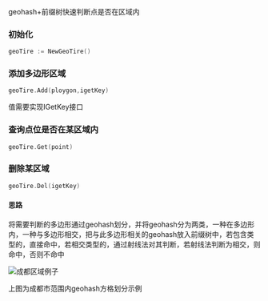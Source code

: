 geohash+前缀树快速判断点是否在区域内

### 初始化

```go
geoTire := NewGeoTire()
```

### 添加多边形区域

```go
geoTire.Add(ploygon,igetKey)
```
值需要实现IGetKey接口

### 查询点位是否在某区域内

```go
geoTire.Get(point)
```

### 删除某区域

```go
geoTire.Del(igetKey)
```

#### 思路

将需要判断的多边形通过geohash划分，并将geohash分为两类，一种在多边形内，一种与多边形相交，把与此多边形相关的geohash放入前缀树中，若包含类型的，直接命中，若相交类型的，通过射线法对其判断，若射线法判断为相交，则命中，否则不命中

![成都区域例子](./cd.png)

上图为成都市范围内geohash方格划分示例